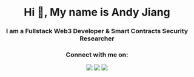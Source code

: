 <h1 align="center">Hi 👋, My name is Andy Jiang</h1>
<h3 align="center">I am a Fullstack Web3 Developer & Smart Contracts Security Researcher</h3>

<h3 align="center">Connect with me on:</h3>

<p align="center">
  <a href="https://www.linkedin.com/in/andy-eth/"><img src="https://img.shields.io/badge/LinkedIn-0077B5?style=for-the-badge&logo=linkedin&logoColor=white"></a>
  <a href="https://t.me/andyjeth/"><img src="https://img.shields.io/badge/Telegram-1DA1F2?style=for-the-badge&logo=telegram&logoColor=white"></a>
  <a href="discordapp.com/users/0x00dev"><img src="https://img.shields.io/badge/discord-0A0A0A?style=for-the-badge&logo=discord&logoColor=white"></a>
</p>
